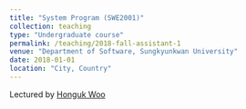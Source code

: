 ```yaml
---
title: "System Program (SWE2001)"
collection: teaching
type: "Undergraduate course"
permalink: /teaching/2018-fall-assistant-1
venue: "Department of Software, Sungkyunkwan University"
date: 2018-01-01
location: "City, Country"
---
```


Lectured by [Honguk Woo](https://scholar.google.co.kr/citations?user=Gaxjc7UAAAAJ)
